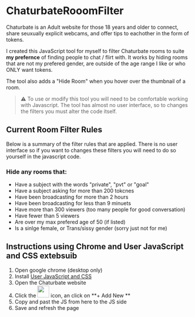 # ChaturbateRooomFilter

Chaturbate is an Adult website for those 18 years and older to connect, share seuxually explicit
webcams, and offer tips to eachother in the form of tokens.

I created this JavaScript tool for myself to filter Chaturbate rooms to suite 
**my prefernce** of finding people to chat / flirt with. It works by hiding rooms that 
are not my prefered gender, are outside of the age range I like or who ONLY want tokens.

The tool also adds a "Hide Room" when you hover over the thumbnail of a room.

> :warning: To use or modify this tool you will need to be comfortable working with Javascript.
> The tool has almost no user interface, so to changes the filters you must alter the code itself.


## Current Room Filter Rules 

Below is a summary of the filter rules that are applied. There is no user interface 
so if you want to changes these filters you will need to do so yourself in the javascript code.

### Hide any rooms that:

- Have a subject with the words "private", "pvt" or "goal" 
- Have a subject asking for more than 200 tokcnes
- Have been broadcasting for more than 2 hours
- Have been broadcasting for less than 9 minuets
- Have more than 300 viewers (too many people for good conversation)
- Have fewer than 5 viewers 
- Are over my max prefered age of 50 (if listed)
- Is a sinlge female, or Trans/sissy gender (sorry just not for me)


##  Instructions using Chrome and **User JavaScript and CSS** extebsuib

1.  Open google chrome (desktop only)
2.  Install [User JavaScript and CSS](https://chrome.google.com/webstore/detail/user-javascript-and-css/nbhcbdghjpllgmfilhnhkllmkecfmpld?hl=en)
3.  Open the Chaturbate website
4.  Click the <img src="https://lh3.googleusercontent.com/1TSw8ZPwr2VvUZlY1cbAPOWo5cisrfpazmTpfGH4YWGTLCJLUq23LMSKuS5ee-bBP5C0GL8wsbpV9iQ9zLEQ6Dv8Vw=w128-h128-e365" width=32 height=32 /> icon, an click on **+ Add New ** 
5.  Copy and past the JS from here to the JS side
6.  Save and refresh the page

